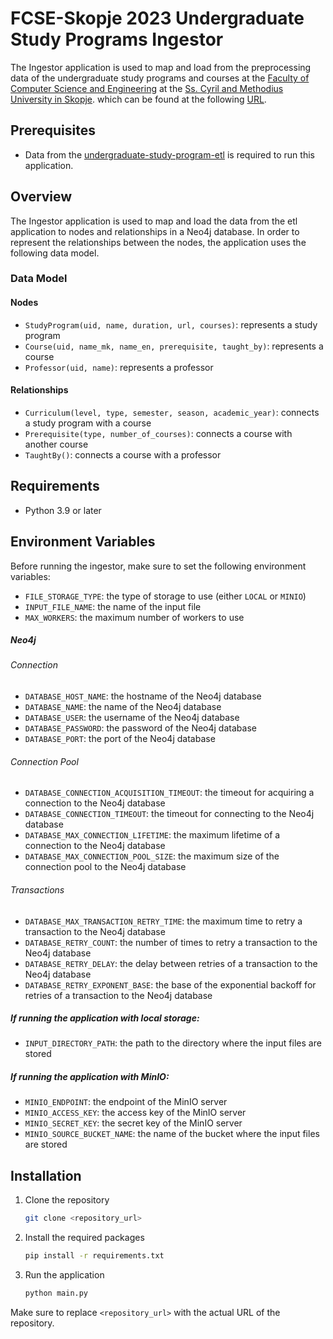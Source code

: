 # FCSE-Skopje 2023 Undergraduate Study Programs Ingestor

The Ingestor application is used to map and load from the preprocessing data of the undergraduate study programs and courses at
the [Faculty of Computer Science and Engineering](https://finki.ukim.mk) at
the [Ss. Cyril and Methodius University in Skopje](https://www.ukim.edu.mk).
which can be found at the following [URL](https://finki.ukim.mk/mk/dodiplomski-studii).

## Prerequisites

- Data from
  the [undergraduate-study-program-etl](https://github.com/username-gigo-is-not-available/undergraduate-study-programs-etl) is
  required to run this application.

## Overview

The Ingestor application is used to map and load the data from the etl application to nodes and relationships in a Neo4j database.
In order to represent the relationships between the nodes, the application uses the following data model.

### Data Model

#### Nodes

- `StudyProgram(uid, name, duration, url, courses)`: represents a study program
- `Course(uid, name_mk, name_en, prerequisite, taught_by)`: represents a course
- `Professor(uid, name)`: represents a professor

#### Relationships

- `Curriculum(level, type, semester, season, academic_year)`: connects a study program with a course
- `Prerequisite(type, number_of_courses)`: connects a course with another course
- `TaughtBy()`: connects a course with a professor

## Requirements

- Python 3.9 or later

## Environment Variables

Before running the ingestor, make sure to set the following environment variables:

- `FILE_STORAGE_TYPE`: the type of storage to use (either `LOCAL` or `MINIO`)
- `INPUT_FILE_NAME`: the name of the input file
- `MAX_WORKERS`: the maximum number of workers to use

##### Neo4j

###### Connection

- `DATABASE_HOST_NAME`: the hostname of the Neo4j database
- `DATABASE_NAME`: the name of the Neo4j database
- `DATABASE_USER`: the username of the Neo4j database
- `DATABASE_PASSWORD`: the password of the Neo4j database
- `DATABASE_PORT`: the port of the Neo4j database

###### Connection Pool

- `DATABASE_CONNECTION_ACQUISITION_TIMEOUT`: the timeout for acquiring a connection to the Neo4j database
- `DATABASE_CONNECTION_TIMEOUT`: the timeout for connecting to the Neo4j database
- `DATABASE_MAX_CONNECTION_LIFETIME`: the maximum lifetime of a connection to the Neo4j database
- `DATABASE_MAX_CONNECTION_POOL_SIZE`: the maximum size of the connection pool to the Neo4j database

###### Transactions

- `DATABASE_MAX_TRANSACTION_RETRY_TIME`: the maximum time to retry a transaction to the Neo4j database
- `DATABASE_RETRY_COUNT`: the number of times to retry a transaction to the Neo4j database
- `DATABASE_RETRY_DELAY`: the delay between retries of a transaction to the Neo4j database
- `DATABASE_RETRY_EXPONENT_BASE`: the base of the exponential backoff for retries of a transaction to the Neo4j database

##### If running the application with local storage:

- `INPUT_DIRECTORY_PATH`: the path to the directory where the input files are stored

##### If running the application with MinIO:

- `MINIO_ENDPOINT`: the endpoint of the MinIO server
- `MINIO_ACCESS_KEY`: the access key of the MinIO server
- `MINIO_SECRET_KEY`: the secret key of the MinIO server
- `MINIO_SOURCE_BUCKET_NAME`: the name of the bucket where the input files are stored

## Installation

1. Clone the repository
    ```bash
    git clone <repository_url>
    ```

2. Install the required packages
    ```bash
    pip install -r requirements.txt
    ```

3. Run the application
    ```bash
    python main.py
    ```

Make sure to replace `<repository_url>` with the actual URL of the repository.